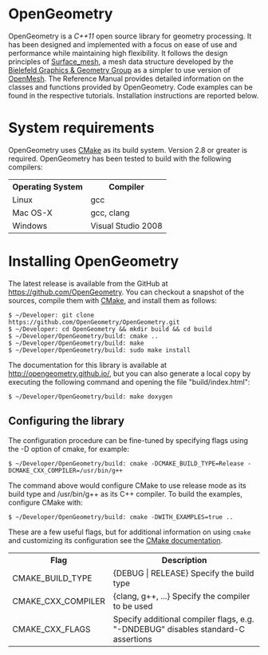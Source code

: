 # OpenGeometry
OpenGeometry is a *C++11* open source library for geometry processing. It has been designed and implemented with a focus on ease of use and performance while maintaining high flexibility. It follows the design principles of <a href="https://opensource.cit-ec.de/projects/surface_mesh">Surface_mesh</a>, a mesh data structure developed by the <a href="http://graphics.uni-bielefeld.de/">Bielefeld Graphics & Geometry Group</a> as a simpler to use version of <a href="http://www.openmesh.org/">OpenMesh</a>. The Reference Manual provides detailed information on the classes and functions provided by OpenGeometry. Code examples can be found in the respective tutorials. Installation instructions are reported below.

# System requirements
OpenGeometry uses <a href="http://www.cmake.org">CMake</a> as its build system. Version 2.8 or greater is required. OpenGeometry has been tested to build with the following compilers:

<table>
  <tr><th> Operating System </th> <th> Compiler </th></tr>
  <tr><td> Linux </td> <td> gcc </td> </tr>
  <tr><td> Mac OS-X </td> <td> gcc, clang </td> </tr>
  <tr><td> Windows </td> <td> Visual Studio 2008 </td> </tr>
</table>

# Installing OpenGeometry
The latest release is available from the GitHub at https://github.com/OpenGeometry. You can checkout a snapshot of the sources, compile them with <a href="http://www.cmake.org/">CMake</a>, and install them as follows:

	$ ~/Developer: git clone https://github.com/OpenGeometry/OpenGeometry.git
	$ ~/Developer: cd OpenGeometry && mkdir build && cd build
	$ ~/Developer/OpenGeometry/build: cmake ..
	$ ~/Developer/OpenGeometry/build: make
	$ ~/Developer/OpenGeometry/build: sudo make install

The documentation for this library is available at <a href="http://opengeometry.github.io/">http://opengeometry.github.io/</a>, but you can also generate a local copy by executing the following command and opening the file "build/index.html":

	$ ~/Developer/OpenGeometry/build: make doxygen

## Configuring the library

The configuration procedure can be fine-tuned by specifying flags using the -D option of cmake, for example:

	$ ~/Developer/OpenGeometry/build: cmake -DCMAKE_BUILD_TYPE=Release -DCMAKE_CXX_COMPILER=/usr/bin/g++

The command above would configure CMake to use release mode as its build type and /usr/bin/g++ as its C++ compiler. To build the examples, configure CMake with:

	$ ~/Developer/OpenGeometry/build: cmake -DWITH_EXAMPLES=true ..

These are a few useful flags, but for additional information on using <code>cmake</code> and
customizing its configuration see the <a href="http://cmake.org/cmake/help/documentation.html">CMake
documentation</a>.

<table>
<tr><th>Flag</th><th>Description</th></tr>
<tr>
  <td>CMAKE_BUILD_TYPE</td>
  <td>{DEBUG | RELEASE} Specify the build type</td>
</tr>
<tr>
  <td>CMAKE_CXX_COMPILER</td>
  <td>{clang, g++, ...} Specify the compiler to be used</td>
</tr>
<tr>
  <td>CMAKE_CXX_FLAGS</td>
  <td>Specify additional compiler flags, e.g. "-DNDEBUG" disables standard-C assertions</td>
</tr>
</table>




